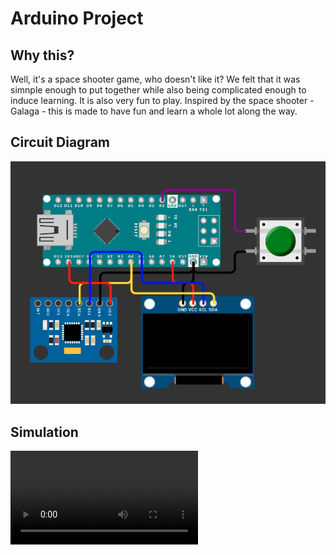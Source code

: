 # Arduino Project

## Why this?
Well, it's a space shooter game, who doesn't like it? We felt that it was simnple enough to put together while also being complicated enough to induce learning. It is also very fun to play. Inspired by the space shooter - Galaga - this is made to have fun and learn a whole lot along the way.

## Circuit Diagram
![Circuit Diagram](./media/circuit_diagram.png)

## Simulation

![Simulation](./media/Simulation.mkv)


